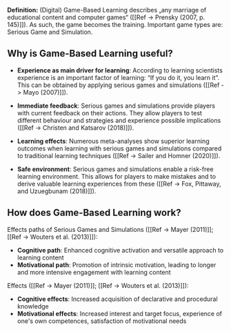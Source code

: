 **Definition:** (Digital) Game-Based Learning describes „any marriage of educational content and computer games“ ([[Ref -> Prensky (2007, p. 145)]]). As such, the game becomes the training. Important game types are: Serious Game and Simulation.

## Why is Game-Based Learning useful?
- **Experience as main driver for learning**: According to learning scientists experience is an important factor of learning: “If you do it, you learn it”. This can be obtained by applying serious games and simulations ([[Ref -> Mayo (2007)]]).

- **Immediate feedback**: Serious games and simulations provide players with current feedback on their actions. They allow players to test different behaviour and strategies and experience possible implications ([[Ref -> Christen and Katsarov (2018)]]).

- **Learning effects**: Numerous meta-analyses show superior learning outcomes when learning with serious games and simulations compared to traditional learning techniques ([[Ref -> Sailer and Homner (2020)]]).

- **Safe environment**: Serious games and simulations enable a risk-free learning environment. This allows for players to make mistakes and to derive valuable learning experiences from these ([[Ref -> Fox, Pittaway, and Uzuegbunam (2018)]]).

## How does Game-Based Learning work?
Effects paths of Serious Games and Simulations ([[Ref -> Mayer (2011)]]; [[Ref -> Wouters et al. (2013)]]):
-   **Cognitive path**: Enhanced cognitive activation and versatile approach to learning content
-   **Motivational path**: Promotion of intrinsic motivation, leading to longer and more intensive engagement with learning content
    
Effects ([[Ref -> Mayer (2011)]]; [[Ref -> Wouters et al. (2013)]]):
-   **Cognitive effects**: Increased acquisition of declarative and procedural knowledge
-   **Motivational effects**: Increased interest and target focus, experience of one's own competences, satisfaction of motivational needs